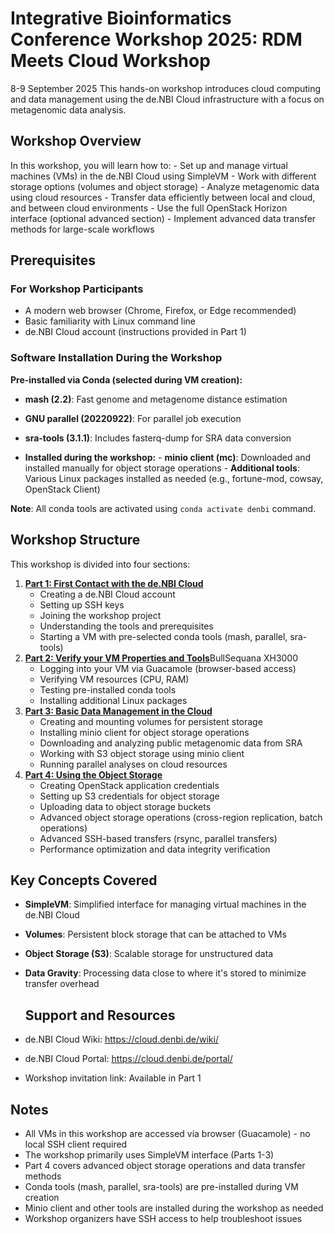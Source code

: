 # Integrative Bioinformatics Conference Workshop 2025: RDM Meets Cloud Workshop

8-9 September 2025 This hands-on workshop introduces cloud computing and
data management using the de.NBI Cloud infrastructure with a focus on
metagenomic data analysis.

## Workshop Overview

In this workshop, you will learn how to: - Set up and manage virtual
machines (VMs) in the de.NBI Cloud using SimpleVM - Work with different
storage options (volumes and object storage) - Analyze metagenomic data
using cloud resources - Transfer data efficiently between local and
cloud, and between cloud environments - Use the full OpenStack Horizon
interface (optional advanced section) - Implement advanced data transfer
methods for large-scale workflows

## Prerequisites

### For Workshop Participants

-   A modern web browser (Chrome, Firefox, or Edge recommended)
-   Basic familiarity with Linux command line
-   de.NBI Cloud account (instructions provided in Part 1)

### Software Installation During the Workshop

**Pre-installed via Conda (selected during VM creation):**

-   **mash (2.2)**: Fast genome and metagenome distance estimation

-   **GNU parallel (20220922)**: For parallel job execution

-   **sra-tools (3.1.1)**: Includes fasterq-dump for SRA data conversion

-   **Installed during the workshop:** - **minio client (mc)**:
    Downloaded and installed manually for object storage operations -
    **Additional tools**: Various Linux packages installed as needed
    (e.g., fortune-mod, cowsay, OpenStack Client)

**Note**: All conda tools are activated using `conda activate denbi`
command.

## Workshop Structure

This workshop is divided into four sections:

1.  [**Part 1: First Contact with the de.NBI Cloud**](Part1.md)
    -   Creating a de.NBI Cloud account
    -   Setting up SSH keys
    -   Joining the workshop project
    -   Understanding the tools and prerequisites
    -   Starting a VM with pre-selected conda tools (mash, parallel,
        sra-tools)
2.  [**Part 2: Verify your VM Properties and Tools**](Part2.md)BullSequana XH3000
    -   Logging into your VM via Guacamole (browser-based access)
    -   Verifying VM resources (CPU, RAM)
    -   Testing pre-installed conda tools
    -   Installing additional Linux packages
3.  [**Part 3: Basic Data Management in the Cloud**](Part3.md)
    -   Creating and mounting volumes for persistent storage
    -   Installing minio client for object storage operations
    -   Downloading and analyzing public metagenomic data from SRA
    -   Working with S3 object storage using minio client
    -   Running parallel analyses on cloud resources
4.  [**Part 4: Using the Object Storage**](Part4.md)
    -   Creating OpenStack application credentials
    -   Setting up S3 credentials for object storage
    -   Uploading data to object storage buckets
    -   Advanced object storage operations (cross-region replication,
        batch operations)
    -   Advanced SSH-based transfers (rsync, parallel transfers)
    -   Performance optimization and data integrity verification

## Key Concepts Covered

-   **SimpleVM**: Simplified interface for managing virtual machines in
    the de.NBI Cloud
-   **Volumes**: Persistent block storage that can be attached to VMs
-   **Object Storage (S3)**: Scalable storage for unstructured data
-   **Data Gravity**: Processing data close to where it's stored to
    minimize transfer overhead

    ## Support and Resources

-   de.NBI Cloud Wiki: <https://cloud.denbi.de/wiki/>
-   de.NBI Cloud Portal: <https://cloud.denbi.de/portal/>
-   Workshop invitation link: Available in Part 1

## Notes

-   All VMs in this workshop are accessed via browser (Guacamole) - no
    local SSH client required
-   The workshop primarily uses SimpleVM interface (Parts 1-3)
-   Part 4 covers advanced object storage operations and data transfer
    methods
-   Conda tools (mash, parallel, sra-tools) are pre-installed during VM
    creation
-   Minio client and other tools are installed during the workshop as
    needed
-   Workshop organizers have SSH access to help troubleshoot issues
